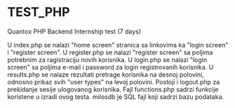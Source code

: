 # TEST_PHP
Quantox PHP Backend Internship test (7 days)


U index.php se nalazi "home screen" stranica sa linkovima ka "login screen" i "register screen".
U register.php se nalazi "register screen" sa poljima potrebnim za ragistraciju novih korisnika.
U login.php se nalazi "login screen" sa poljima e-mail i password za login registrovanih korisnika.
U results.php se nalaze rezultati pretrage korisnika na desnoj polovini, odnosno prikaz svih "user types" na levoj polovini.
Postoji i logout.php za prekidanje sesije ulogovanog korisnika.
Fajl functions.php sadrzi funkcije koristene u izradi ovog testa.
milosdb je SQL fajl koji sadrzi bazu podataka.
